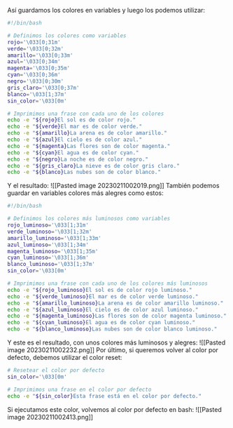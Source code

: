 Así guardamos los colores en variables y luego los podemos utilizar:
```bash
#!/bin/bash

# Definimos los colores como variables
rojo='\033[0;31m'
verde='\033[0;32m'
amarillo='\033[0;33m'
azul='\033[0;34m'
magenta='\033[0;35m'
cyan='\033[0;36m'
negro='\033[0;30m'
gris_claro='\033[0;37m'
blanco='\033[1;37m'
sin_color='\033[0m'

# Imprimimos una frase con cada uno de los colores
echo -e "${rojo}El sol es de color rojo."
echo -e "${verde}El mar es de color verde."
echo -e "${amarillo}La arena es de color amarillo."
echo -e "${azul}El cielo es de color azul."
echo -e "${magenta}Las flores son de color magenta."
echo -e "${cyan}El agua es de color cyan."
echo -e "${negro}La noche es de color negro."
echo -e "${gris_claro}La nieve es de color gris claro."
echo -e "${blanco}Las nubes son de color blanco."
```
Y el resultado:
![[Pasted image 20230211002019.png]]
También podemos guardar en variables colores más alegres como estos:
```bash
#!/bin/bash

# Definimos los colores más luminosos como variables
rojo_luminoso='\033[1;31m'
verde_luminoso='\033[1;32m'
amarillo_luminoso='\033[1;33m'
azul_luminoso='\033[1;34m'
magenta_luminoso='\033[1;35m'
cyan_luminoso='\033[1;36m'
blanco_luminoso='\033[1;37m'
sin_color='\033[0m'

# Imprimimos una frase con cada uno de los colores más luminosos
echo -e "${rojo_luminoso}El sol es de color rojo luminoso."
echo -e "${verde_luminoso}El mar es de color verde luminoso."
echo -e "${amarillo_luminoso}La arena es de color amarillo luminoso."
echo -e "${azul_luminoso}El cielo es de color azul luminoso."
echo -e "${magenta_luminoso}Las flores son de color magenta luminoso."
echo -e "${cyan_luminoso}El agua es de color cyan luminoso."
echo -e "${blanco_luminoso}Las nubes son de color blanco luminoso."
```
Y este es el resultado, con unos colores más luminosos y alegres:
![[Pasted image 20230211002232.png]]
Por último, si queremos volver al color por defecto, debemos utilizar el color reset:
```bash
# Resetear el color por defecto
sin_color='\033[0m'

# Imprimimos una frase en el color por defecto
echo -e "${sin_color}Esta frase está en el color por defecto."
```
Si ejecutamos este color, volvemos al color por defecto en bash:
![[Pasted image 20230211002413.png]]
